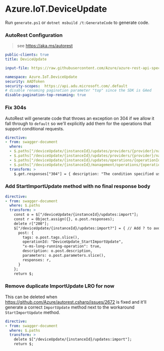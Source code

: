 # Azure.IoT.DeviceUpdate

Run `generate.ps1` or `dotnet msbuild /t:GenerateCode` to generate code.

### AutoRest Configuration
> see https://aka.ms/autorest

``` yaml
public-clients: true
title: DeviceUpdate

input-file: https://raw.githubusercontent.com/Azure/azure-rest-api-specs/d7c9be23749467be1aea18f02ba2f4948a39db6a/specification/deviceupdate/data-plane/Microsoft.DeviceUpdate/stable/2022-10-01/deviceupdate.json

namespace: Azure.IoT.DeviceUpdate
security: AADToken
security-scopes:  https://api.adu.microsoft.com/.default
# disable renaming pagination parameter "top" since the SDK is GAed
disable-pagination-top-renaming: true
```

### Fix 304s
AutoRest will generate code that throws an exception on 304 if we allow it fall
through to `default` so we'll explicitly add them for the operations that support
conditional requests.
``` yaml
directive:
- from: swagger-document
  where:
  - $.paths["/deviceUpdate/{instanceId}/updates/providers/{provider}/names/{name}/versions/{version}"]
  - $.paths["/deviceUpdate/{instanceId}/updates/providers/{provider}/names/{name}/versions/{version}/files/{fileId}"]
  - $.paths["/deviceUpdate/{instanceId}/updates/operations/{operationId}"]
  - $.paths["/deviceUpdate/{instanceId}/management/operations/{operationId}"]
  transform: >
    $.get.responses["304"] = { description: "The condition specified using HTTP conditional header(s) is not met." };
```

### Add StartImportUpdate method with no final response body
```yaml
directive:
- from: swagger-document
  where: $.paths
  transform: >
    const o = $["/deviceUpdate/{instanceId}/updates:import"];
    const r = Object.assign({}, o.post.responses);
    delete r["200"];
    $["/deviceUpdate/{instanceId}/updates:import?"] = { // Add ? to avoid stomping
      post: {
        tags: o.post.tags.slice(),
        operationId: "DeviceUpdate_StartImportUpdate",
        "x-ms-long-running-operation": true,
        description: o.post.description,
        parameters: o.post.parameters.slice(),
        responses: r,
      }
    };
    return $;
```

### Remove duplicate ImportUpdate LRO for now
This can be deleted when https://github.com/Azure/autorest.csharp/issues/2672 is
fixed and it'll generate a correct `ImportUpdate` method next to the workaround
`StartImportUpdate` method.
```yaml
directive:
- from: swagger-document
  where: $.paths
  transform: >
    delete $["/deviceUpdate/{instanceId}/updates:import"];
    return $;
```
